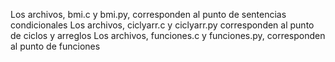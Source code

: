 Los archivos, bmi.c y bmi.py, corresponden al punto de sentencias condicionales
Los archivos, ciclyarr.c y ciclyarr.py corresponden al punto de ciclos y arreglos
Los archivos, funciones.c y funciones.py, corresponden al punto de funciones
